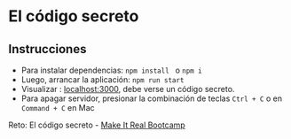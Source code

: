 # El código secreto

## Instrucciones

- Para instalar dependencias: ```npm install ``` o  ```npm i ```
- Luego, arrancar la aplicación: ```npm run start ```
- Visualizar : [localhost:3000](http://localhost:3000/), debe verse un código secreto.
- Para apagar servidor, presionar la combinación de teclas ```Ctrl + C``` o en ```Command + C``` en Mac

Reto: El código secreto - [Make It Real Bootcamp](http://makeitreal.camp)
